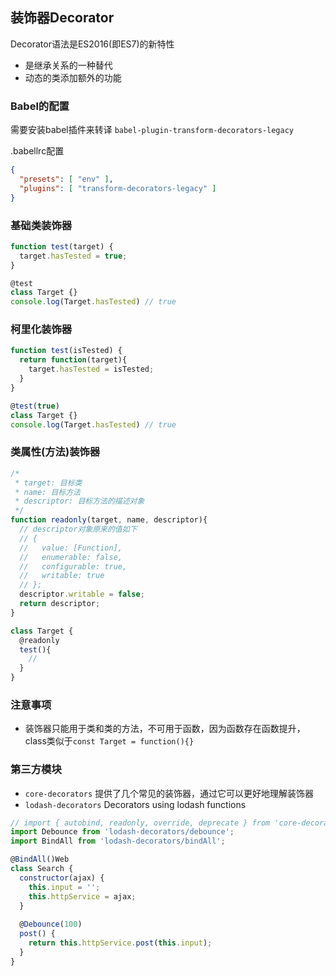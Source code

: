 ## 装饰器Decorator

Decorator语法是ES2016(即ES7)的新特性
- 是继承关系的一种替代 
- 动态的类添加额外的功能 

### Babel的配置
需要安装babel插件来转译 `babel-plugin-transform-decorators-legacy`

.babellrc配置
```json
{
  "presets": [ "env" ],
  "plugins": [ "transform-decorators-legacy" ]
}
```

### 基础类装饰器
```javascript
function test(target) {
  target.hasTested = true;
}

@test
class Target {}
console.log(Target.hasTested) // true
```

### 柯里化装饰器
```javascript
function test(isTested) {
  return function(target){
    target.hasTested = isTested;
  }
}

@test(true)
class Target {}
console.log(Target.hasTested) // true
```

### 类属性(方法)装饰器
```javascript
/*
 * target: 目标类
 * name: 目标方法
 * descriptor: 目标方法的描述对象
 */
function readonly(target, name, descriptor){
  // descriptor对象原来的值如下
  // {
  //   value: [Function],
  //   enumerable: false,
  //   configurable: true,
  //   writable: true
  // };
  descriptor.writable = false;
  return descriptor;
}

class Target {
  @readonly
  test(){
    //
  }
}
```

### 注意事项

- 装饰器只能用于类和类的方法，不可用于函数，因为函数存在函数提升，class类似于`const Target = function(){}`

### 第三方模块

- `core-decorators` 提供了几个常见的装饰器，通过它可以更好地理解装饰器
- `lodash-decorators` Decorators using lodash functions

```javascript
// import { autobind, readonly, override, deprecate } from 'core-decorators';
import Debounce from 'lodash-decorators/debounce';
import BindAll from 'lodash-decorators/bindAll';

@BindAll()Web
class Search {
  constructor(ajax) {
    this.input = '';
    this.httpService = ajax;
  }
 
  @Debounce(100)
  post() {
    return this.httpService.post(this.input);
  }
}
```